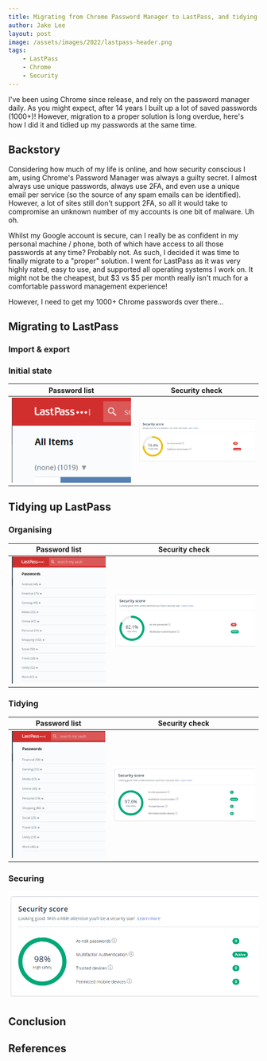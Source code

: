 ```yaml
---
title: Migrating from Chrome Password Manager to LastPass, and tidying up 10+ years of password clutter
author: Jake Lee
layout: post
image: /assets/images/2022/lastpass-header.png
tags:
    - LastPass
    - Chrome
    - Security
---
```


I've been using Chrome since release, and rely on the password manager daily. As you might expect, after 14 years I built up a lot of saved passwords (1000+)! However, migration to a proper solution is long overdue, here's how I did it and tidied up my passwords at the same time.

## Backstory

Considering how much of my life is online, and how security conscious I am, using Chrome's Password Manager was always a guilty secret. I almost always use unique passwords, always use 2FA, and even use a unique email per service (so the source of any spam emails can be identified). However, a lot of sites still don't support 2FA, so all it would take to compromise an unknown number of my accounts is one bit of malware. Uh oh.

Whilst my Google account is secure, can I really be as confident in my personal machine / phone, both of which have access to all those passwords at any time? Probably not. As such, I decided it was time to finally migrate to a "proper" solution. I went for LastPass as it was very highly rated, easy to use, and supported all operating systems I work on. It might not be the cheapest, but $3 vs $5 per month really isn't much for a comfortable password management experience!

However, I need to get my 1000+ Chrome passwords over there…

## Migrating to LastPass

### Import & export

### Initial state

| Password list | Security check |
| --- | --- |
| [![](/assets/images/2022/lastpass-passwordcount-thumbnail.png)](/assets/images/2022/lastpass-passwordcount.png) | [![](/assets/images/2022/lastpass-initial-thumbnail.png)](/assets/images/2022/lastpass-initial.png) |

## Tidying up LastPass

### Organising

| Password list | Security check |
| --- | --- |
| [![](/assets/images/2022/lastpass-passwordorganised-thumbnail.png)](/assets/images/2022/lastpass-passwordorganised.png) | [![](/assets/images/2022/lastpass-organised-thumbnail.png)](/assets/images/2022/lastpass-organised.png) |

### Tidying

| Password list | Security check |
| --- | --- |
| [![](/assets/images/2022/lastpass-passwordsecured-thumbnail.png)](/assets/images/2022/lastpass-passwordsecured.png) | [![](/assets/images/2022/lastpass-secured-thumbnail.png)](/assets/images/2022/lastpass-secured.png) |

### Securing

[![](/assets/images/2022/lastpass-strengthened.png)](/assets/images/2022/lastpass-strengthened.png)

## Conclusion

## References